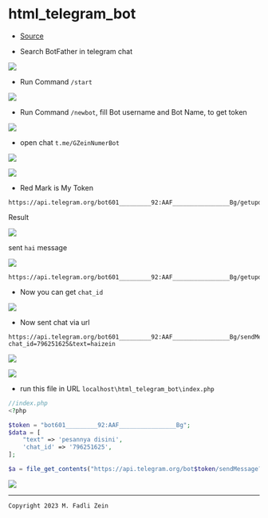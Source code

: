 # html_telegram_bot

- [Source](https://www.youtube.com/watch?v=zuEU-uAi9kE&t=86s&ab_channel=BeTheDeveloper)

- Search BotFather in telegram chat

![](/preview/preview1.png)

- Run Command `/start`

![](/preview/preview2.png)

- Run Command `/newbot`, fill Bot username and Bot Name, to get token

![](/preview/preview3.png)

- open chat `t.me/GZeinNumerBot`

![](/preview/preview4.png)

![](/preview/preview5.png)

- Red Mark is My Token

```
https://api.telegram.org/bot601_________92:AAF________________Bg/getupdates
```

Result

![](/preview/preview5.1.png)

sent `hai` message

![](/preview/preview5.2.png)

```
https://api.telegram.org/bot601_________92:AAF________________Bg/getupdates
```

- Now you can get `chat_id`

![](/preview/preview6.png)

- Now sent chat via url

```
https://api.telegram.org/bot601_________92:AAF________________Bg/sendMessage?chat_id=796251625&text=haizein
```

![](/preview/preview7.png)

![](/preview/preview8.png)

- run this file in URL `localhost\html_telegram_bot\index.php`

```php
//index.php
<?php

$token = "bot601_________92:AAF________________Bg";
$data = [
    "text" => 'pesannya disini',
    'chat_id' => '796251625',
];

$a = file_get_contents("https://api.telegram.org/bot$token/sendMessage?" . http_build_query($data));
```

![](/preview/prewiew9.png)

---

```
Copyright 2023 M. Fadli Zein
```

